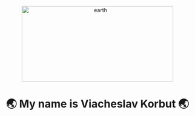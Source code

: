 <p align="center">
  <img src="https://github.com/KorbutViacheslav/KorbutViacheslav/assets/115156156/578652ab-8c2e-44d6-a4db-72538147c54d" alt="earth" width="400" height="200">
</p>


<h1 align="center"> 🌏 My name is Viacheslav Korbut 🌏</h1>



<!--
**KorbutViacheslav/KorbutViacheslav** is a ✨ _special_ ✨ repository because its `README.md` (this file) appears on your GitHub profile.

Here are some ideas to get you started:

- 🔭 I’m currently working on ...
- 🌱 I’m currently learning ...
- 👯 I’m looking to collaborate on ...
- 🤔 I’m looking for help with ...
- 💬 Ask me about ...
- 📫 How to reach me: ...
- 😄 Pronouns: ...
- ⚡ Fun fact: ...
-->
